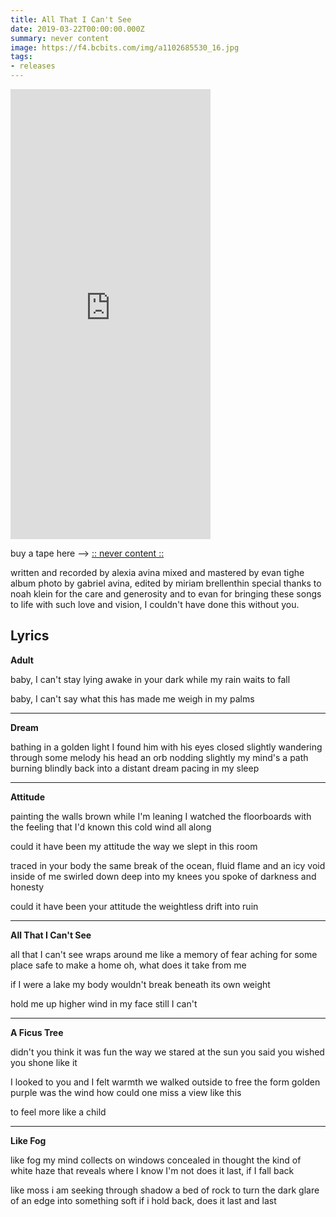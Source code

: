```yaml
---
title: All That I Can't See
date: 2019-03-22T00:00:00.000Z
summary: never content
image: https://f4.bcbits.com/img/a1102685530_16.jpg
tags:
- releases
---
```



<iframe style="border: 0; width: 320px; height: 720px;" src="https://bandcamp.com/EmbeddedPlayer/album=1753002933/size=large/bgcol=ffffff/linkcol=B1B4C3/transparent=true/" seamless><a href="http://alexiaavina.bandcamp.com/album/all-that-i-cant-see">All That I Can&#39;t See by Alexia Avina</a></iframe>

buy a tape here --> [:: never content ::](becomecontent.bandcamp.com/album/all-that-i-cant-see)

written and recorded by alexia avina
mixed and mastered by evan tighe
album photo by gabriel avina, edited by miriam brellenthin
special thanks to noah klein for the care and generosity
and to evan for bringing these songs to life with such love and vision, I couldn't have done this without you.

## Lyrics

__Adult__

baby, I can't stay
lying awake in your dark
while my rain waits to fall

baby, I can't say
what this has made
me weigh in my palms

___
__Dream__

bathing in a golden light
I found him with his eyes closed slightly
wandering through some melody
his head an orb nodding slightly
my mind's a path burning blindly
back into a distant dream
pacing in my sleep
___

__Attitude__
	
painting the walls brown while I'm leaning
I watched the floorboards with the feeling
that I'd known this cold wind all along

could it have been my attitude
the way we slept in this room

traced in your body the same break of the ocean, fluid flame
and an icy void inside of me
swirled down deep into my knees
you spoke of darkness and honesty

could it have been your attitude
the weightless drift into ruin
___

__All That I Can't See__

all that I can't see
wraps around me
like a memory of fear
aching for some place safe
to make a home
oh, what does it take from me

if I were a lake
my body wouldn't break
beneath its own weight

hold me up higher
wind in my face
still I can't
___

__A Ficus Tree__

didn't you think it was fun
the way we stared at the sun
you said you wished
you shone like it

I looked to you and I felt warmth
we walked outside to free the form
golden purple was the wind
how could one miss a view like this

to feel more like a child
___

__Like Fog__

like fog my mind collects on windows concealed in thought
the kind of white haze that reveals where I know I'm not
does it last, if I fall back

like moss i am seeking through shadow a bed of rock
to turn the dark glare of an edge into something soft
if i hold back, does it last and last